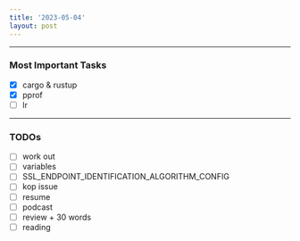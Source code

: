 ```yaml
---
title: '2023-05-04'
layout: post
---
```


---

### Most Important Tasks

- [x] cargo & rustup
- [x] pprof
- [ ] lr

---

### TODOs

- [ ] work out
- [ ] variables
- [ ] SSL_ENDPOINT_IDENTIFICATION_ALGORITHM_CONFIG
- [ ] kop issue
- [ ] resume
- [ ] podcast
- [ ] review + 30 words
- [ ] reading
